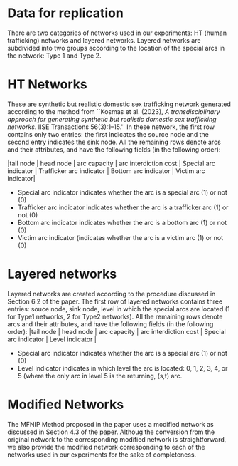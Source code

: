 # Data for replication

There are two categories of networks used in our experiments: HT (human trafficking) networks and layered networks. Layered networks are subdivided into two groups according to the location of the special arcs in the network: Type 1 and Type 2.

# HT Networks
These are synthetic but realistic domestic sex trafficking network generated according to the method from ``Kosmas et al. (2023), _A transdisciplinary approach for generating synthetic but realistic domestic sex trafficking networks_. IISE Transactions 56(3):1–15.'' In these network, the first row contains only two entries: the first indicates the source node and the second entry indicates the sink node. All the remaining rows denote arcs and their attributes, and have the following fields (in the following order):

|tail node | head node | arc capacity | arc interdiction cost | Special arc indicator | Trafficker arc indicator | Bottom arc indicator | Victim arc indicator|

 * Special arc indicator indicates whether the arc is a special arc (1) or not (0)
 * Trafficker arc indicator indicates whether the arc is a trafficker arc (1) or not (0)
 * Bottom arc indicator indicates whether the arc is a bottom arc (1) or not (0)
 * Victim arc indicator (indicates whether the arc is a victim arc (1) or not (0)

# Layered networks
Layered networks are created according to the procedure discussed in Section 6.2 of the paper. The first row of layered networks contains three entries: souce node, sink node, level in which the special arcs are located (1 for Type1 networks, 2 for Type2 networks). All the remaining rows denote arcs and their attributes, and have the following fields (in the following order):
|tail node | head node | arc capacity | arc interdiction cost | Special arc indicator | Level indicator |

 * Special arc indicator indicates whether the arc is a special arc (1) or not (0)
 * Level indicator indicates in which level the arc is located: 0, 1, 2, 3, 4, or 5 (where the only arc in level 5 is the returning, (s,t) arc.

# Modified Networks
The MFNIP Method proposed in the paper uses a modified network as discussed in Section 4.3 of the paper. Althoug the conversion from the original network to the corresponding modified network is straightforward, we also provide the modified network corresponding to each of the networks used in our experiments for the sake of completeness.

